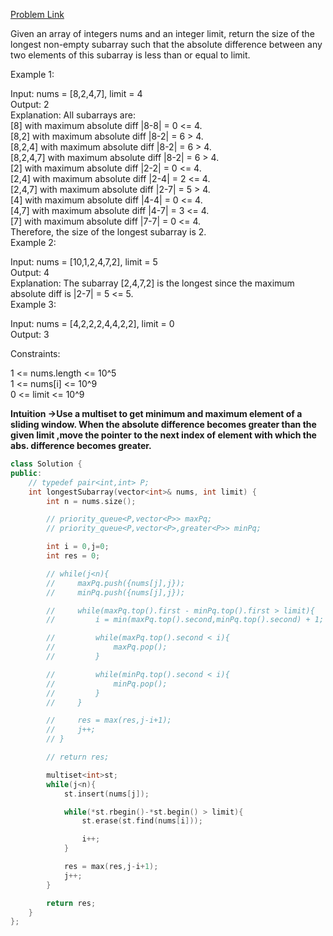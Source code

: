 [Problem Link](https://leetcode.com/problems/longest-continuous-subarray-with-absolute-diff-less-than-or-equal-to-limit/description/?envType=daily-question&envId=2024-06-23)<br>

Given an array of integers nums and an integer limit, return the size of the longest non-empty subarray such that the absolute difference between any two elements of this subarray is less than or equal to limit.<br>

 

Example 1:<br>

Input: nums = [8,2,4,7], limit = 4<br>
Output: 2 <br>
Explanation: All subarrays are: <br>
[8] with maximum absolute diff |8-8| = 0 <= 4.<br>
[8,2] with maximum absolute diff |8-2| = 6 > 4.<br> 
[8,2,4] with maximum absolute diff |8-2| = 6 > 4.<br>
[8,2,4,7] with maximum absolute diff |8-2| = 6 > 4.<br>
[2] with maximum absolute diff |2-2| = 0 <= 4.<br>
[2,4] with maximum absolute diff |2-4| = 2 <= 4.<br>
[2,4,7] with maximum absolute diff |2-7| = 5 > 4.<br>
[4] with maximum absolute diff |4-4| = 0 <= 4.<br>
[4,7] with maximum absolute diff |4-7| = 3 <= 4.<br>
[7] with maximum absolute diff |7-7| = 0 <= 4. <br>
Therefore, the size of the longest subarray is 2.<br>
Example 2:<br>

Input: nums = [10,1,2,4,7,2], limit = 5<br>
Output: 4 <br>
Explanation: The subarray [2,4,7,2] is the longest since the maximum absolute diff is |2-7| = 5 <= 5.<br>
Example 3:<br>

Input: nums = [4,2,2,2,4,4,2,2], limit = 0<br>
Output: 3<br>
 

Constraints:<br>

1 <= nums.length <= 10^5<br>
1 <= nums[i] <= 10^9<br>
0 <= limit <= 10^9<br>

__Intuition ->Use a multiset to get minimum and maximum element of a sliding window. When the absolute difference becomes greater than the given limit ,move the pointer to the next index of element with which the abs. difference becomes greater.__

```C++
class Solution {
public:
    // typedef pair<int,int> P;
    int longestSubarray(vector<int>& nums, int limit) {
        int n = nums.size();

        // priority_queue<P,vector<P>> maxPq;
        // priority_queue<P,vector<P>,greater<P>> minPq;

        int i = 0,j=0;
        int res = 0;

        // while(j<n){
        //     maxPq.push({nums[j],j});
        //     minPq.push({nums[j],j});

        //     while(maxPq.top().first - minPq.top().first > limit){
        //         i = min(maxPq.top().second,minPq.top().second) + 1;

        //         while(maxPq.top().second < i){
        //             maxPq.pop();
        //         }

        //         while(minPq.top().second < i){
        //             minPq.pop();
        //         }
        //     }

        //     res = max(res,j-i+1);
        //     j++;
        // }

        // return res;

        multiset<int>st;
        while(j<n){
            st.insert(nums[j]);

            while(*st.rbegin()-*st.begin() > limit){
                st.erase(st.find(nums[i]));

                i++;
            }

            res = max(res,j-i+1);
            j++;
        }

        return res;
    }
};
```
